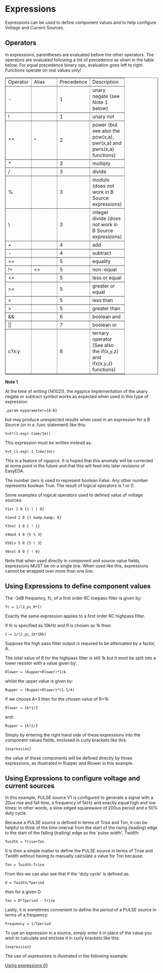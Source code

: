 # Expressions

Expressions can be used to define component values and to help configure Voltage and Current Sources.

## Operators

In expressions, parentheses are evaluated before the other operators. The operators are evaluated following a list of precedence as shwn in the table below. For equal precedence binary ops, evaluation goes left to right. Functions operate on real values only!
<table border="1" cellspacing="0"><colgroup span="4" width="85"></colgroup><tbody><tr><td align="left">Operator</td><td align="left">Alias</td><td align="left">Precedence</td><td align="left">Description</td></tr><tr><td align="left">-</td><td align="left"></td><td align="left">1</td><td align="left">unary negate (see Note 1 below)</td></tr><tr><td align="left">!</td><td align="left"></td><td align="left">1</td><td align="left">unary not</td></tr><tr><td align="left">**</td><td align="left">^</td><td align="left">2</td><td align="left">power (but see also the pow(x,a), pwr(x,a) and pwrs(x,a) functions)</td></tr><tr><td align="left">*</td><td align="left"></td><td align="left">3</td><td align="left">multiply</td></tr><tr><td align="left">/</td><td align="left"></td><td align="left">3</td><td align="left">divide</td></tr><tr><td align="left">%</td><td align="left"></td><td align="left">3</td><td align="left">modulo (does not work in B Source expressions)</td></tr><tr><td align="left">\</td><td align="left"></td><td align="left">3</td><td align="left">integer divide (does not work in B Source expressions)</td></tr><tr><td align="left">+</td><td align="left"></td><td align="left">4</td><td align="left">add</td></tr><tr><td align="left">-</td><td align="left"></td><td align="left">4</td><td align="left">subtract</td></tr><tr><td align="left">==</td><td align="left"></td><td align="left">5</td><td align="left">equality</td></tr><tr><td align="left">!=</td><td align="left">&lt;&gt;</td><td align="left">5</td><td align="left">non-equal</td></tr><tr><td align="left">&lt;=</td><td align="left"></td><td align="left">5</td><td align="left">less or equal</td></tr><tr><td align="left">&gt;=</td><td align="left"></td><td align="left">5</td><td align="left">greater or equal</td></tr><tr><td align="left">&lt;</td><td align="left"></td><td align="left">5</td><td align="left">less than</td></tr><tr><td align="left">&gt;</td><td align="left"></td><td align="left">5</td><td align="left">greater than</td></tr><tr><td align="left">&amp;&amp;</td><td align="left"></td><td align="left">6</td><td align="left">boolean and</td></tr><tr><td align="left">||</td><td align="left"></td><td align="left">7</td><td align="left">boolean or</td></tr><tr><td align="left">c?x:y</td><td align="left"></td><td align="left">8</td><td align="left">ternary operator (See also the if(x,y,z) and ifx(x,y,z) functions)</td></tr></tbody></table>

**Note 1**

At the time of writing (141021), the ngspice implementation of the unary negate or subtract symbol works as expected when used in this type of expression:

	.param myparameter={A-B}

but may produce unexpected results when used in an expression for a B Source (or in a .func statement) like this:

	V=5*(1-exp(-time/1m))

This expression must be written instead as:

	V=5_(1-exp(-1_time/1m))

This is a feature of ngspice. It is hoped that this anomaly will be corrected at some point in the future and that this will feed into later revisions of EasyEDA.

The number zero is used to represent boolean False. Any other number represents boolean True. The result of logical operators is 1 or 0.

Some examples of logical operators used to defined value of voltage sources:

	V1or 1 0 {1 | | 0}
	
	V2and 2 0 {1 &amp;&amp; 0}
	
	V3not 3 0 { ! 1}
	
	V4mod 4 0 {5 % 3}
	
	V5div 5 0 {5 \ 3}
	
	V6not 6 0 { ! 0}

Note that when used directly in component and source value fields, expressions MUST be on a single line. When used like this, expressions cannot be wrapped over more than one line.

## Using Expressions to define component values

The -3dB frequency, fc, of a first order RC lowpass filter is given by:

	fc = 1/(2_pi_R*C)

Exactly the same expression applies to a first order RC highpass filter.

If fc is specified as 10kHz and R is chosen as 1k then:

	C = 1/(2_pi_1k*10k)

Suppose the high pass filter output is required to be attenuated by a factor, A.

The total value of R for the highpass filter is still 1k but it must be split into a lower resistor with a value given by:

	Rlower = (Rupper+Rlower)*1/A

whilst the upper value is given by:

	Rupper = (Rupper+Rlower)*(1-1/A)

If we choose A=3 then for the chosen value of R=1k

	Rlower = 1k*1/3

and:

	Rupper = 1k*2/3

Simply by entering the right hand side of these expressions into the component values fields, enclosed in curly brackets like this:

	{expression}

the value of those components will be defined directly by those expressions, as illustrated in Rupper and Rlower in this example.

## Using Expressions to configure voltage and current sources

In this example, PULSE source V1 is configured to generate a signal with a 20us rise and fall time, a frequency of 5kHz and exactly equal high and low times: in other words, a slow edged squarewave of 200us period and a 50% duty cycle.

Because a PULSE source is defined in terms of Trise and Ton, it can be helpful to think of the time interval from the start of the rising (leading) edge to the start of the falling (trailing) edge as the 'pulse width', Twidth:

	Twidth = Trise+Ton

It is then a simple matter to define the PULSE source in terms of Trise and Twidth without having to manually calculate a value for Ton because:

	Ton = Twidth-Trise

From this we can also see that if the 'duty cycle' is defined as:

	D = Twidth/Tperiod

then for a given D:

	Ton = D*Tperiod - Trise

Lastly, it is sometimes convenient to define the period of a PULSE source in terms of a frequency:

	Frequency = 1/Tperiod

To use an expression in a source, simply enter it in place of the value you wish to calculate and enclose it in curly brackets like this:

	{expression}

The use of expressions is illustrated in the following example:

[Using expressions 01](http://easyeda.com/editor#id=MAIB71VP7)